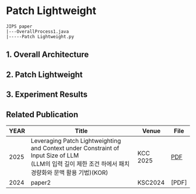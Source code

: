 # Patch Lightweight

```
JIPS paper
|---OverallProcess1.java
|-----Patch Lightweight.py
```

## 1. Overall Architecture

## 2. Patch Lightweight

## 3. Experiment Results


## Related Publication
|YEAR|Title|Venue|File|
|-----|--------------------------------------------------------------------------------|---------|----------------------|
|2025|Leveraging Patch Lightweighting and Context under Constraint of Input Size of LLM<br>(LLM의 입력 길이 제한 조건 하에서 패치 경량화와 문맥 활용 기법)(KOR)|KCC 2025|[PDF](papers/APR1.pdf)|        
|2024|paper2|KSC2024|[PDF]|
